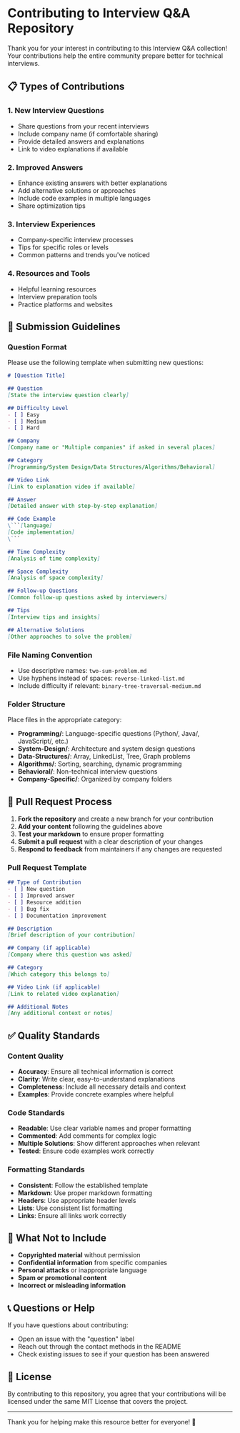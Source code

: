 # Contributing to Interview Q&A Repository

Thank you for your interest in contributing to this Interview Q&A collection! Your contributions help the entire community prepare better for technical interviews.

## 📋 Types of Contributions

### 1. New Interview Questions
- Share questions from your recent interviews
- Include company name (if comfortable sharing)
- Provide detailed answers and explanations
- Link to video explanations if available

### 2. Improved Answers
- Enhance existing answers with better explanations
- Add alternative solutions or approaches
- Include code examples in multiple languages
- Share optimization tips

### 3. Interview Experiences
- Company-specific interview processes
- Tips for specific roles or levels
- Common patterns and trends you've noticed

### 4. Resources and Tools
- Helpful learning resources
- Interview preparation tools
- Practice platforms and websites

## 📝 Submission Guidelines

### Question Format
Please use the following template when submitting new questions:

```markdown
# [Question Title]

## Question
[State the interview question clearly]

## Difficulty Level
- [ ] Easy
- [ ] Medium
- [ ] Hard

## Company
[Company name or "Multiple companies" if asked in several places]

## Category
[Programming/System Design/Data Structures/Algorithms/Behavioral]

## Video Link
[Link to explanation video if available]

## Answer
[Detailed answer with step-by-step explanation]

## Code Example
\```[language]
[Code implementation]
\```

## Time Complexity
[Analysis of time complexity]

## Space Complexity
[Analysis of space complexity]

## Follow-up Questions
[Common follow-up questions asked by interviewers]

## Tips
[Interview tips and insights]

## Alternative Solutions
[Other approaches to solve the problem]
```

### File Naming Convention
- Use descriptive names: `two-sum-problem.md`
- Use hyphens instead of spaces: `reverse-linked-list.md`
- Include difficulty if relevant: `binary-tree-traversal-medium.md`

### Folder Structure
Place files in the appropriate category:
- **Programming/**: Language-specific questions (Python/, Java/, JavaScript/, etc.)
- **System-Design/**: Architecture and system design questions
- **Data-Structures/**: Array, LinkedList, Tree, Graph problems
- **Algorithms/**: Sorting, searching, dynamic programming
- **Behavioral/**: Non-technical interview questions
- **Company-Specific/**: Organized by company folders

## 🔄 Pull Request Process

1. **Fork the repository** and create a new branch for your contribution
2. **Add your content** following the guidelines above
3. **Test your markdown** to ensure proper formatting
4. **Submit a pull request** with a clear description of your changes
5. **Respond to feedback** from maintainers if any changes are requested

### Pull Request Template
```markdown
## Type of Contribution
- [ ] New question
- [ ] Improved answer
- [ ] Resource addition
- [ ] Bug fix
- [ ] Documentation improvement

## Description
[Brief description of your contribution]

## Company (if applicable)
[Company where this question was asked]

## Category
[Which category this belongs to]

## Video Link (if applicable)
[Link to related video explanation]

## Additional Notes
[Any additional context or notes]
```

## ✅ Quality Standards

### Content Quality
- **Accuracy**: Ensure all technical information is correct
- **Clarity**: Write clear, easy-to-understand explanations
- **Completeness**: Include all necessary details and context
- **Examples**: Provide concrete examples where helpful

### Code Standards
- **Readable**: Use clear variable names and proper formatting
- **Commented**: Add comments for complex logic
- **Multiple Solutions**: Show different approaches when relevant
- **Tested**: Ensure code examples work correctly

### Formatting Standards
- **Consistent**: Follow the established template
- **Markdown**: Use proper markdown formatting
- **Headers**: Use appropriate header levels
- **Lists**: Use consistent list formatting
- **Links**: Ensure all links work correctly

## 🚫 What Not to Include

- **Copyrighted material** without permission
- **Confidential information** from specific companies
- **Personal attacks** or inappropriate language
- **Spam or promotional content**
- **Incorrect or misleading information**

## 📞 Questions or Help

If you have questions about contributing:
- Open an issue with the "question" label
- Reach out through the contact methods in the README
- Check existing issues to see if your question has been answered

## 📄 License

By contributing to this repository, you agree that your contributions will be licensed under the same MIT License that covers the project.

---

Thank you for helping make this resource better for everyone! 🙏
